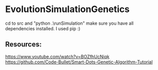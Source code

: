 # EvolutionSimulationGenetics
cd to src and "python .\runSimulation\" 
make sure you have all dependencies installed. I used pip :)
## Resources:
https://www.youtube.com/watch?v=BOZfhUcNiqk  
https://github.com/Code-Bullet/Smart-Dots-Genetic-Algorithm-Tutorial
